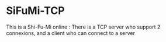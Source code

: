 # SiFuMi-TCP

This is a Shi-Fu-Mi online : There is a TCP server who support 2 connexions, and a client who can connect to a server
